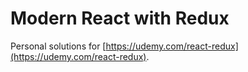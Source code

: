 # Modern React with Redux
Personal solutions for [https://udemy.com/react-redux](https://udemy.com/react-redux).

